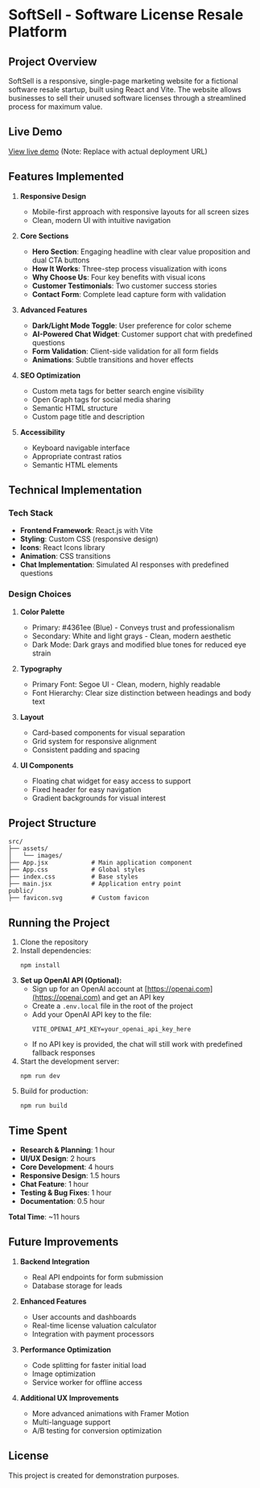 # SoftSell - Software License Resale Platform

## Project Overview
SoftSell is a responsive, single-page marketing website for a fictional software resale startup, built using React and Vite. The website allows businesses to sell their unused software licenses through a streamlined process for maximum value.

## Live Demo
[View live demo](https://softsell-demo.netlify.app) (Note: Replace with actual deployment URL)

## Features Implemented

1. **Responsive Design**
   - Mobile-first approach with responsive layouts for all screen sizes
   - Clean, modern UI with intuitive navigation

2. **Core Sections**
   - **Hero Section**: Engaging headline with clear value proposition and dual CTA buttons
   - **How It Works**: Three-step process visualization with icons
   - **Why Choose Us**: Four key benefits with visual icons
   - **Customer Testimonials**: Two customer success stories
   - **Contact Form**: Complete lead capture form with validation

3. **Advanced Features**
   - **Dark/Light Mode Toggle**: User preference for color scheme
   - **AI-Powered Chat Widget**: Customer support chat with predefined questions
   - **Form Validation**: Client-side validation for all form fields
   - **Animations**: Subtle transitions and hover effects

4. **SEO Optimization**
   - Custom meta tags for better search engine visibility
   - Open Graph tags for social media sharing
   - Semantic HTML structure
   - Custom page title and description

5. **Accessibility**
   - Keyboard navigable interface
   - Appropriate contrast ratios
   - Semantic HTML elements

## Technical Implementation

### Tech Stack
- **Frontend Framework**: React.js with Vite
- **Styling**: Custom CSS (responsive design)
- **Icons**: React Icons library
- **Animation**: CSS transitions
- **Chat Implementation**: Simulated AI responses with predefined questions

### Design Choices

1. **Color Palette**
   - Primary: #4361ee (Blue) - Conveys trust and professionalism
   - Secondary: White and light grays - Clean, modern aesthetic
   - Dark Mode: Dark grays and modified blue tones for reduced eye strain

2. **Typography**
   - Primary Font: Segoe UI - Clean, modern, highly readable
   - Font Hierarchy: Clear size distinction between headings and body text

3. **Layout**
   - Card-based components for visual separation
   - Grid system for responsive alignment
   - Consistent padding and spacing

4. **UI Components**
   - Floating chat widget for easy access to support
   - Fixed header for easy navigation
   - Gradient backgrounds for visual interest

## Project Structure
```
src/
├── assets/
│   └── images/
├── App.jsx            # Main application component
├── App.css            # Global styles
├── index.css          # Base styles
├── main.jsx           # Application entry point
public/
├── favicon.svg        # Custom favicon
```

## Running the Project

1. Clone the repository
2. Install dependencies:
   ```
   npm install
   ```
3. **Set up OpenAI API (Optional):**
   - Sign up for an OpenAI account at [https://openai.com](https://openai.com) and get an API key
   - Create a `.env.local` file in the root of the project
   - Add your OpenAI API key to the file:
     ```
     VITE_OPENAI_API_KEY=your_openai_api_key_here
     ```
   - If no API key is provided, the chat will still work with predefined fallback responses
4. Start the development server:
   ```
   npm run dev
   ```
5. Build for production:
   ```
   npm run build
   ```

## Time Spent
- **Research & Planning**: 1 hour
- **UI/UX Design**: 2 hours
- **Core Development**: 4 hours
- **Responsive Design**: 1.5 hours
- **Chat Feature**: 1 hour
- **Testing & Bug Fixes**: 1 hour
- **Documentation**: 0.5 hour

**Total Time**: ~11 hours

## Future Improvements

1. **Backend Integration**
   - Real API endpoints for form submission
   - Database storage for leads

2. **Enhanced Features**
   - User accounts and dashboards
   - Real-time license valuation calculator
   - Integration with payment processors

3. **Performance Optimization**
   - Code splitting for faster initial load
   - Image optimization
   - Service worker for offline access

4. **Additional UX Improvements**
   - More advanced animations with Framer Motion
   - Multi-language support
   - A/B testing for conversion optimization

## License
This project is created for demonstration purposes.

